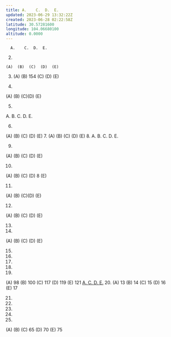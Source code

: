 ```yaml
---
title: A.    C.  D.  E.
updated: 2023-06-29 13:32:22Z
created: 2023-06-28 02:22:58Z
latitude: 30.57281600
longitude: 104.06680100
altitude: 0.0000
---
```



      A.    C.  D.  E. 

2. 

    (A)  (B)  (C)  (D)  (E) 

3. 
      (A) (B) 154 (C)  (D)  (E) 

4. 
(A)  (B) (C)(D) (E) 

5. 
 A.
B.
C.
D.
E.

6.
(A)  (B)  (C)  (D)  (E) 
7. 
(A)  (B) (C)  (D)  (E) 
8.
A.  B.  C. D.  E. 

9.
  (A) (B)  (C)  (D) (E) 
  
10. 
(A)  (B)  (C)   (D) 8 (E) 

11. 
(A) (B)  (C)(D) (E)

12. 
(A)  (B) (C) (D) (E)

13. 

14. 
(A)  (B)  (C)  (D)  (E) 

15.  

16.  

17.  

18. 

19. 
(A) 98 (B) 100 (C) 117 (D) 119 (E) 121
[A.    C.  D.  E.](../题目分析/A.%20%20%20%20C.%20%20D.%20%20E.md)
20. 
(A) 13 (B) 14 (C) 15 (D) 16 (E) 17

21. 

22. 

23. 

24. 

25.
(A)  (B)  (C) 65 (D) 70 (E) 75






